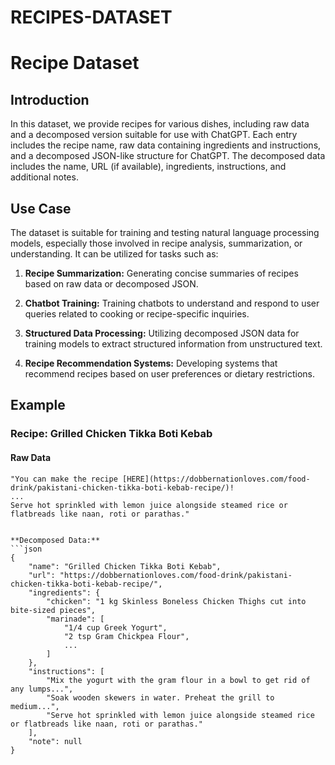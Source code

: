 # RECIPES-DATASET

# Recipe Dataset

## Introduction

In this dataset, we provide recipes for various dishes, including raw data and a decomposed version suitable for use with ChatGPT. Each entry includes the recipe name, raw data containing ingredients and instructions, and a decomposed JSON-like structure for ChatGPT. The decomposed data includes the name, URL (if available), ingredients, instructions, and additional notes.

## Use Case

The dataset is suitable for training and testing natural language processing models, especially those involved in recipe analysis, summarization, or understanding. It can be utilized for tasks such as:

1. **Recipe Summarization:** Generating concise summaries of recipes based on raw data or decomposed JSON.

2. **Chatbot Training:** Training chatbots to understand and respond to user queries related to cooking or recipe-specific inquiries.

3. **Structured Data Processing:** Utilizing decomposed JSON data for training models to extract structured information from unstructured text.

4. **Recipe Recommendation Systems:** Developing systems that recommend recipes based on user preferences or dietary restrictions.

## Example

### Recipe: Grilled Chicken Tikka Boti Kebab

#### Raw Data
```plaintext
"You can make the recipe [HERE](https://dobbernationloves.com/food-drink/pakistani-chicken-tikka-boti-kebab-recipe/)!
...
Serve hot sprinkled with lemon juice alongside steamed rice or flatbreads like naan, roti or parathas."


**Decomposed Data:**
```json
{
    "name": "Grilled Chicken Tikka Boti Kebab",
    "url": "https://dobbernationloves.com/food-drink/pakistani-chicken-tikka-boti-kebab-recipe/",
    "ingredients": {
        "chicken": "1 kg Skinless Boneless Chicken Thighs cut into bite-sized pieces",
        "marinade": [
            "1/4 cup Greek Yogurt",
            "2 tsp Gram Chickpea Flour",
            ...
        ]
    },
    "instructions": [
        "Mix the yogurt with the gram flour in a bowl to get rid of any lumps...",
        "Soak wooden skewers in water. Preheat the grill to medium...",
        "Serve hot sprinkled with lemon juice alongside steamed rice or flatbreads like naan, roti or parathas."
    ],
    "note": null
}

